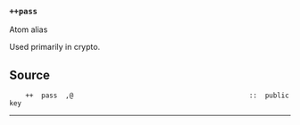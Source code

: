 ### `++pass`

Atom alias

Used primarily in crypto.

Source
------

        ++  pass  ,@                                            ::  public key



***
